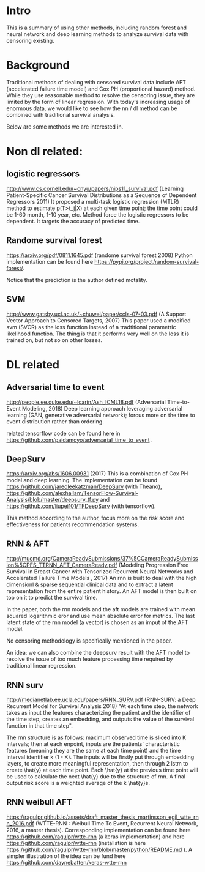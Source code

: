 
# Intro
This is a summary of using other methods, including random forest and neural network and deep learning methods to analyze survival data
with censoring existing.

# Background
Traditional methods of dealing with censored survival data include AFT (accelerated failure time model) and Cox PH (proportional hazard)
method. While they use reasonable method to resolve the censoring issue, they are limited by the form of linear regression. With today's
increasing usage of enormous data, we would like to see how the nn / dl method can be combined with traditional survival analysis.

Below are some methods we are interested in.

# Non dl related:

## logistic regressors
http://www.cs.cornell.edu/~cnyu/papers/nips11_survival.pdf
(Learning Patient-Specific Cancer Survival Distributions as a Sequence of Dependent Regressors 2011)
It proposed a multi-task logistic regression (MTLR) method to estimate p(T>t_j|X) at each given time point; the time point could be 1-60 month, 1-10 year, etc. Method force the logistic regressors to be dependent. It targets the accuracy of predicted time.

## Randome survival forest
https://arxiv.org/pdf/0811.1645.pdf 
(randome survival forest 2008)
Python implementation can be found here https://pypi.org/project/random-survival-forest/.

Notice that the prediction is the author defined motality.

## SVM
http://www.gatsby.ucl.ac.uk/~chuwei/paper/ccls-07-03.pdf
(A Support Vector Approach to Censored Targets,
2007)
This paper used a modified svm (SVCR) as the loss function instead of a tradtitional parametric likelihood function. The thing is that
it performs very well on the loss it is trained on, but not so on other losses.


# DL related

## Adversarial time to event
http://people.ee.duke.edu/~lcarin/Ash_ICML18.pdf
(Adversarial Time-to-Event Modeling, 2018)
Deep learning approach leveraging adversarial learning (GAN, generative adversarial network); forcus more on the time to 
event distribution rather than ordering.

related tensorflow code can be found here in https://github.com/paidamoyo/adversarial_time_to_event
.

## DeepSurv 
https://arxiv.org/abs/1606.00931 
(2017)
This is a combination of Cox PH model and deep learning. The implementation can be found https://github.com/jaredleekatzman/DeepSurv (with Theano),  https://github.com/alexhallam/TensorFlow-Survival-Analysis/blob/master/deepsurv_tf.py and https://github.com/liupei101/TFDeepSurv (with tensorflow).

This method according to the author, focus more on the risk score and effectiveness for patients recommendation systems.

## RNN & AFT
http://mucmd.org/CameraReadySubmissions/37%5CCameraReadySubmission%5CPFS_TTRNN_AFT_CameraReady.pdf
(Modeling Progression Free Survival in Breast Cancer with Tensorized Recurrent Neural Networks and Accelerated Failure Time Models , 2017)
An rnn is built to deal with the high dimensionl & sparse sequential clinical data and to extract a latent representation from the entire patient history. An AFT model is then built on top on it to predict the survival time. 

In the paper, both the rnn models and the aft models are trained with mean squared logarithmic eror and use mean absolute error for metrics. The last latent state of the rnn model (a vector) is chosen as an imput of the AFT model.

No censoring methodology is specifically mentioned in the paper.

An idea: we can also combine the deepsurv result with the AFT model to resolve the issue of too much feature processing time required by
traditional linear regression.

## RNN surv
http://medianetlab.ee.ucla.edu/papers/RNN_SURV.pdf
(RNN-SURV: a Deep Recurrent Model for
Survival Analysis 2018)
"At each time step, the network takes as input the features characterizing the patient
and the identifier of the time step, creates an embedding, and outputs
the value of the survival function in that time step".

The rnn structure is as follows: maximum observed time is sliced into K intervals; then at each enpoint, inputs are the patients'
characteristic features (meaning they are the same at each time point) and the time interval identifier k (1 - K). The inputs will be firstly put through embedding layers, to create more meaningful representation, then through 2 lstm to create \hat{y} at each time point.
Each \hat{y} at the previous time point will be used to calculate the next \hat{y} due to the structure of rnn. A final output risk
score is a weighted average of the k \hat{y}s.

## RNN weibull AFT
https://ragulpr.github.io/assets/draft_master_thesis_martinsson_egil_wtte_rnn_2016.pdf 
(WTTE-RNN : Weibull Time To Event, Recurrent Neural Network, 2016, a master thesis).
Corresponding implementation can be found here https://github.com/ragulpr/wtte-rnn
(a keras implementation) and here https://github.com/ragulpr/wtte-rnn 
(installation is here https://github.com/ragulpr/wtte-rnn/blob/master/python/README.md
).
A simpler illustration of the idea can be fund here https://github.com/daynebatten/keras-wtte-rnn

